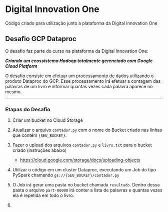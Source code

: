 # Digital Innovation One

Código criado para utilização junto a plataforma da Digital Innovation One

## Desafio GCP Dataproc

O desafio faz parte do curso na plataforma da Digital Innovation One:

__*Criando um ecossistema Hadoop totalmente gerenciado com Google Cloud Platform*__

O desafio consiste em efetuar um processamento de dados utilizando o produto Dataproc do GCP. Esse processamento irá efetuar a contagem das palavras de um livro e informar quantas vezes cada palavra aparece no mesmo.

---

### Etapas do Desafio

1. Criar um bucket no Cloud Storage
2. Atualizar o arquivo ```contador.py``` com o nome do Bucket criado nas linhas que contém ```{SEU_BUCKET}```.
3. Fazer o upload dos arquivos ```contador.py``` e ```livro.txt``` para o bucket criado (instruções abaixo)
    - https://cloud.google.com/storage/docs/uploading-objects

4. Utilizar o código em um cluster Dataproc, executando um Job do tipo PySpark chamando ```gs://{SEU_BUCKET}/contador.py```
5. O Job irá gerar uma pasta no bucket chamada ```resultado```. Dentro dessa pasta o arquivo ```part-00000``` irá conter a lista de palavras e quantas vezes ela é repetida em todo o livro.
6. 
